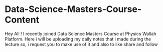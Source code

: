 # Data-Science-Masters-Course-Content
Hey All ! I recently joined Data Science Masters Course at Physics Wallah Platform. Here i will be uploading my daily notes that i made during the lecture so, i request you to make use of it and also to like share and follow
